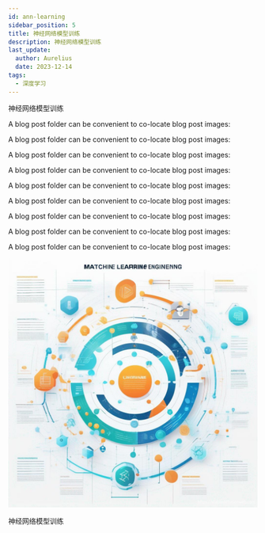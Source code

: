 ```yaml
---
id: ann-learning
sidebar_position: 5
title: 神经网络模型训练
description: 神经网络模型训练
last_update:
  author: Aurelius
  date: 2023-12-14
tags:
  - 深度学习
---
```


神经网络模型训练

A blog post folder can be convenient to co-locate blog post images:

A blog post folder can be convenient to co-locate blog post images:

A blog post folder can be convenient to co-locate blog post images:

A blog post folder can be convenient to co-locate blog post images:

A blog post folder can be convenient to co-locate blog post images:

A blog post folder can be convenient to co-locate blog post images:

A blog post folder can be convenient to co-locate blog post images:

A blog post folder can be convenient to co-locate blog post images:

A blog post folder can be convenient to co-locate blog post images:

![](./assets/4/banner.png)<p class="caption">神经网络模型训练</p>
